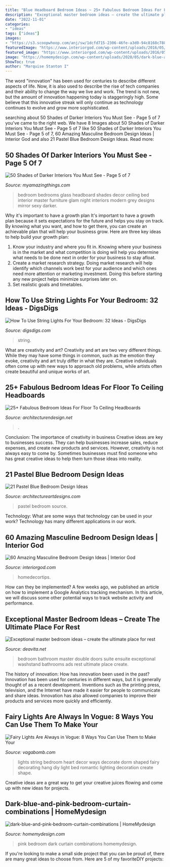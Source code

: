 ```yaml
---
title: "Blue Headboard Bedroom Ideas ~ 25+ Fabulous Bedroom Ideas For Floor To Ceiling Headboards"
description: "Exceptional master bedroom ideas – create the ultimate place for rest"
date: "2022-11-01"
categories:
- "ideas"
tags: ["ideas"]
images:
- "https://s3.scoopwhoop.com/anj/sw/1dcfd715-2306-46fe-a3d0-94c8168c7886.jpg"
featuredImage: "https://www.interiorgod.com/wp-content/uploads/2016/05/Masculine-Bedroom-Designs.jpg"
featured_image: "https://www.interiorgod.com/wp-content/uploads/2016/05/Masculine-Bedroom-Designs.jpg"
image: "https://homemydesign.com/wp-content/uploads/2020/05/dark-blue-and-pink-bedroom-curtain-combinations.jpg"
ShowToc: true
author: "Marquise Stanton I"
---
```



The word "innovation" has been used for centuries to describe different aspects of life. Now, it is also used to describe the rise of tech companies and their ability to change the way we live and work. The trend is not new, but the amount of innovation happening today is staggeringly high. Some believe that this innovative streak will only continue as technology continues to evolve and grow more sophisticated.

	

		
searching about 50 Shades of Darker Interiors You Must See - Page 5 of 7 you've came to the right web. We have 8 Images about 50 Shades of Darker Interiors You Must See - Page 5 of 7 like 50 Shades of Darker Interiors You Must See - Page 5 of 7, 60 Amazing Masculine Bedroom Design Ideas | Interior God and also 21 Pastel Blue Bedroom Design Ideas. Read more:
		
    
## 50 Shades Of Darker Interiors You Must See - Page 5 Of 7

<img loading=lazy src="https://myamazingthings.com/wp-content/uploads/2017/01/interior-fetching-grey-bedroom-decoration-usin.jpg" onerror="this.onerror=null;this.src='https://tse1.mm.bing.net/th?id=OIP.827RPG-eAK4zYD4qXIGkAAHaF_&amp;pid=15.1';" alt="50 Shades of Darker Interiors You Must See - Page 5 of 7">

_Source: myamazingthings.com_

>bedroom bedrooms glass headboard shades decor ceiling bed interior master furniture glam night interiors modern grey designs mirror sexy darker. 

	

Why it's important to have a growth plan
It's important to have a growth plan because it sets expectations for the future and helps you stay on track. By knowing what you want, and how to get there, you can create an achievable plan that will help your business grow. Here are three key ideas to help build your growth plan: 
1. Know your industry and where you fit in. Knowing where your business is in the market and what competition is doing will help you determine what needs to be done next in order for your business to stay afloat. 
2. Create a market research strategy. Doing market research will help identify which channels work best for your audience and which ones need more attention or marketing investment. Doing this before starting any new project helps minimize surprises later on. 
3. Set realistic goals and timetables.

    
## How To Use String Lights For Your Bedroom: 32 Ideas - DigsDigs

<img loading=lazy src="https://www.digsdigs.com/photos/how-to-use-string-lights-for-your-bedroom-ideas-24.jpg" onerror="this.onerror=null;this.src='https://tse4.mm.bing.net/th?id=OIP.slB5BRc-u6OQk4pI1tIv2wHaJ3&amp;pid=15.1';" alt="How To Use String Lights For Your Bedroom: 32 Ideas - DigsDigs">

_Source: digsdigs.com_

>string. 

	

What are creativity and art?
Creativity and art are two very different things. While they may have some things in common, such as the emotion they evoke, creativity and art truly differ in what they are. Creative individuals often come up with new ways to approach old problems, while artists often create beautiful and unique works of art.

    
## 25+ Fabulous Bedroom Ideas For Floor To Ceiling Headboards

<img loading=lazy src="https://cdn.architecturendesign.net/wp-content/uploads/2015/08/AD-Floor-To-Ceiling-Headboards-01.gif" onerror="this.onerror=null;this.src='https://tse4.mm.bing.net/th?id=OIP.57f41RG6LNHpJl56Nx4LZwHaJ4&amp;pid=15.1';" alt="25+ Fabulous Bedroom Ideas For Floor To Ceiling Headboards">

_Source: architecturendesign.net_

>. 

	

Conclusion: The importance of creativity in business
Creative ideas are key to businesses success. They can help businesses increase sales, reduce expenses, and create new products and services. However, creativity is not always easy to come by. Sometimes businesses must find someone who has great creative ideas to help them turn those ideas into reality.

    
## 21 Pastel Blue Bedroom Design Ideas

<img loading=lazy src="https://www.architectureartdesigns.com/wp-content/uploads/2015/05/1322.jpg" onerror="this.onerror=null;this.src='https://tse2.mm.bing.net/th?id=OIP.oWerzD7MNxb3weC8gfz5-AHaLH&amp;pid=15.1';" alt="21 Pastel Blue Bedroom Design Ideas">

_Source: architectureartdesigns.com_

>pastel bedroom source. 

	

Technology: What are some ways that technology can be used in your work?
Technology has many different applications in our work.

    
## 60 Amazing Masculine Bedroom Design Ideas | Interior God

<img loading=lazy src="https://www.interiorgod.com/wp-content/uploads/2016/05/Masculine-Bedroom-Designs.jpg" onerror="this.onerror=null;this.src='https://tse4.mm.bing.net/th?id=OIP.KA5PvMgyH-OwVxyHVTd2PwHaKO&amp;pid=15.1';" alt="60 Amazing Masculine Bedroom Design Ideas | Interior God">

_Source: interiorgod.com_

>homedecortips. 

	

How can they be implemented?
A few weeks ago, we published an article on how to implement a Google Analytics tracking mechanism. In this article, we will discuss some other potential ways to track website activity and performance.

    
## Exceptional Master Bedroom Ideas – Create The Ultimate Place For Rest

<img loading=lazy src="https://deavita.net/wp-content/uploads/2018/05/en-suite-master-bathroom-and-bedroom-design.jpg" onerror="this.onerror=null;this.src='https://tse4.mm.bing.net/th?id=OIP.s4_JAbetlA9xJ0_xO69jHQHaLH&amp;pid=15.1';" alt="Exceptional master bedroom ideas – create the ultimate place for rest">

_Source: deavita.net_

>bedroom bathroom master double doors suite ensuite exceptional washstand bathrooms ads rest ultimate place create. 

	

The history of innovation: How has innovation been used in the past?
Innovation has been used for centuries in different ways, but it is generally thought of as a recent development. Inventions such as the printing press, television, and the Internet have made it easier for people to communicate and share ideas. Innovation has also allowed companies to improve their products and services more quickly and efficiently.

    
## Fairy Lights Are Always In Vogue: 8 Ways You Can Use Them To Make Your

<img loading=lazy src="https://s3.scoopwhoop.com/anj/sw/1dcfd715-2306-46fe-a3d0-94c8168c7886.jpg" onerror="this.onerror=null;this.src='https://tse4.mm.bing.net/th?id=OIP.YD5FmDjZWZOWhmwiz3qPjgHaFj&amp;pid=15.1';" alt="Fairy Lights Are Always in Vogue: 8 Ways You Can Use Them to Make Your">

_Source: vagabomb.com_

>lights string bedroom heart decor ways decorate dorm shaped fairy decorating hang diy light bed romantic lighting decoration create shape. 

	

Creative ideas are a great way to get your creative juices flowing and come up with new ideas for projects.

    
## Dark-blue-and-pink-bedroom-curtain-combinations | HomeMydesign

<img loading=lazy src="https://homemydesign.com/wp-content/uploads/2020/05/dark-blue-and-pink-bedroom-curtain-combinations.jpg" onerror="this.onerror=null;this.src='https://tse1.mm.bing.net/th?id=OIP.RZWUHXQSmdGYf_ICjSu3hQHaJ4&amp;pid=15.1';" alt="dark-blue-and-pink-bedroom-curtain-combinations | HomeMydesign">

_Source: homemydesign.com_

>pink bedroom dark curtain combinations homemydesign. 

	

If you're looking to make a small side project that you can be proud of, there are many great ideas to choose from. Here are 5 of my favoriteDIY projects: 

